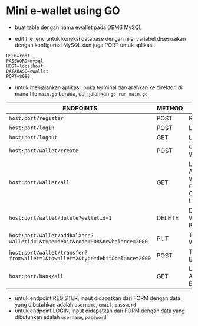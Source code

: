 # Mini e-wallet using GO

- buat table dengan nama ewallet pada DBMS MySQL

- edit file .env untuk koneksi database dengan nilai variabel disesuaikan dengan konfigurasi MySQL dan juga PORT untuk aplikasi:

`USER=root `<br/>
`PASSWORD=mysql `<br/>
`HOST=localhost `<br/>
`DATABASE=ewallet `<br/>
`PORT=8080 `<br/>

- untuk menjalankan aplikasi, buka terminal dan arahkan ke direktori di mana file `main.go` berada, dan jalankan `go run main.go`

ENDPOINTS | METHOD | NAME
----------|--------|-----
`host:port/register`|POST|REGISTER
`host:port/login`|POST|LOGIN
`host:port/logout`|GET|LOGOUT
`host:port/wallet/create`|POST|CREATE WALLET
`host:port/wallet/all`|GET|LIST OF ALL WALLET OF A CERTAIN USER
`host:port/wallet/delete?walletid=1`|DELETE|DELETE WALLET BY ID
`host:port/wallet/addbalance?walletid=1&type=debit&code=008&newbalance=2000`|PUT|TOPUP WALLET
`host:port/wallet/transfer?fromwallet=1&towallet=2&type=debit&balance=2000`|POST|TRANSFER BALANCE
`host:port/bank/all`|GET|LIST OF ALL BANKS

- untuk endpoint REGISTER, input didapatkan dari FORM dengan data yang dibutuhkan adalah `username`, `email`, `password`
- untuk endpoint LOGIN, input didapatkan dari FORM dengan data yang dibutuhkan adalah `username`, `password`


